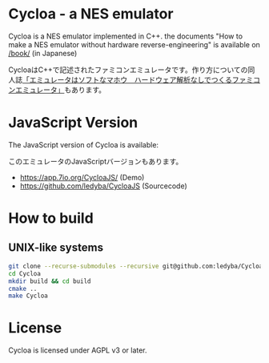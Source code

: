 # Cycloa - a NES emulator

Cycloa is a NES emulator implemented in C++. the documents "How to make a NES emulator without hardware reverse-engineering" is available on [/book/](https://github.com/ledyba/Cycloa/tree/master/book) (in Japanese)

CycloaはC++で記述されたファミコンエミュレータです。作り方についての同人誌[「エミュレータはソフトなマホウ　ハードウェア解析なしでつくるファミコンエミュレータ」](https://github.com/ledyba/Cycloa/tree/master/book)もあります。

# JavaScript Version

The JavaScript version of Cycloa is available:

このエミュレータのJavaScriptバージョンもあります。

 - https://app.7io.org/CycloaJS/ (Demo)
 - https://github.com/ledyba/CycloaJS (Sourcecode)

# How to build

## UNIX-like systems

```bash
git clone --recurse-submodules --recursive git@github.com:ledyba/Cycloa.git
cd Cycloa
mkdir build && cd build
cmake ..
make Cycloa
```

# License

Cycloa is licensed under AGPL v3 or later.
